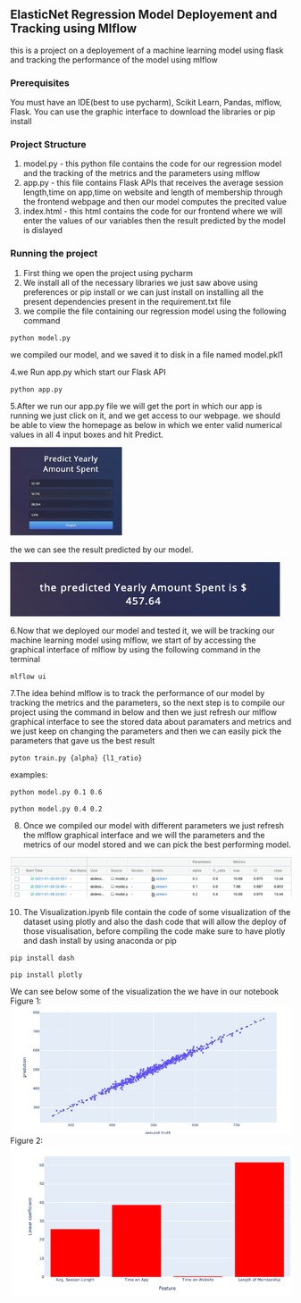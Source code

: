 ## ElasticNet Regression Model Deployement and Tracking using Mlflow
this is a project on a deployement of a machine learning model using flask and tracking the performance of the model using mlflow

### Prerequisites
You must have an IDE(best to use pycharm), Scikit Learn, Pandas, mlflow, Flask.
You can use the graphic interface to download the libraries or pip install

### Project Structure
1. model.py - this python file contains the code for our regression model and the tracking of the metrics and the parameters using mlflow 
2. app.py - this file contains Flask APIs that receives the average session length,time on app,time on website and length of membership through the frontend webpage and then our model computes the precited value 
3. index.html - this html contains the code for our frontend where we will enter the values of our variables then the result predicted by the model is dislayed 

### Running the project
1. First thing we open the project using pycharm
2. We install all of the necessary libraries we just saw above using preferences or pip install or we can just install on installing all the present dependencies present in the requirement.txt file
3. we compile the file containing our regression model using the following command
```
python model.py
```
we compiled our model, and we saved it to disk in a file named model.pkl1

4.we Run app.py which start our Flask API
```
python app.py
```

5.After we run our app.py file we will get the port in which our app is running we just click on it, and we get access to our webpage. 
we should be able to view the homepage as below in which we enter valid numerical values in all 4 input boxes and hit Predict.  

<img src = "images/o1.png" width=200>


the we can see the result predicted by our model.  

<img src = "images/o2.png">


6.Now that we deployed our model and tested it, we will be tracking our machine learning model using mlflow, we start of by accessing the graphical interface of mlflow by using the following command in the terminal
```
mlflow ui
```

7.The idea behind mlflow is to track the performance of our model by tracking the metrics and the parameters, so the next step is to compile our project using the command in below and then we just refresh our mlflow graphical interface to see the stored data about paramaters and metrics and we just keep on changing the parameters and then we can easily pick the parameters that gave us the best result
```
pyton train.py {alpha} {l1_ratio}
```
examples:
```
python model.py 0.1 0.6
```
```
python model.py 0.4 0.2
```
8. Once we compiled our model with different parameters we just refresh the mlflow graphical interface and we will the parameters and the metrics of our model stored  and we can pick the best performing model. 
<img src = "images/o3.png">

10. The Visualization.ipynb file contain the code of some visualization of the dataset using plotly and also the dash code that will allow the deploy of those visualisation, before compiling the code make sure to have plotly and dash install by using anaconda or pip
```
pip install dash
```
```
pip install plotly
```
We can see below some of the visualization the we have in our notebook
Figure 1:  
<img src = "images/o4.png">
Figure 2:  
<img src = "images/o5.png">


